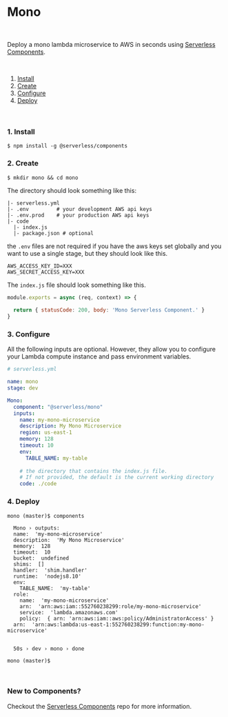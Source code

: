 # Mono

&nbsp;

Deploy a mono lambda microservice to AWS in seconds using [Serverless Components](https://github.com/serverless/components).

&nbsp;

1. [Install](#1-install)
2. [Create](#2-create)
3. [Configure](#3-configure)
4. [Deploy](#4-deploy)

&nbsp;


### 1. Install

```console
$ npm install -g @serverless/components
```

### 2. Create

```console
$ mkdir mono && cd mono
```

The directory should look something like this:


```
|- serverless.yml
|- .env         # your development AWS api keys
|- .env.prod    # your production AWS api keys
|- code
  |- index.js
  |- package.json # optional
```

the `.env` files are not required if you have the aws keys set globally and you want to use a single stage, but they should look like this.

```
AWS_ACCESS_KEY_ID=XXX
AWS_SECRET_ACCESS_KEY=XXX
```

The `index.js` file should look something like this.

```js
module.exports = async (req, context) => {
  
  return { statusCode: 200, body: 'Mono Serverless Component.' }
}
```

### 3. Configure

All the following inputs are optional. However, they allow you to configure your Lambda compute instance and pass environment variables.

```yml
# serverless.yml

name: mono
stage: dev

Mono:
  component: "@serverless/mono"
  inputs:
    name: my-mono-microservice
    description: My Mono Microservice
    region: us-east-1
    memory: 128
    timeout: 10
    env:
      TABLE_NAME: my-table
    
    # the directory that contains the index.js file.
    # If not provided, the default is the current working directory
    code: ./code


```

### 4. Deploy

```console
mono (master)$ components

  Mono › outputs:
  name:  'my-mono-microservice'
  description:  'My Mono Microservice'
  memory:  128
  timeout:  10
  bucket:  undefined
  shims:  []
  handler:  'shim.handler'
  runtime:  'nodejs8.10'
  env: 
    TABLE_NAME:  'my-table'
  role: 
    name:  'my-mono-microservice'
    arn:  'arn:aws:iam::552760238299:role/my-mono-microservice'
    service:  'lambda.amazonaws.com'
    policy:  { arn: 'arn:aws:iam::aws:policy/AdministratorAccess' }
  arn:  'arn:aws:lambda:us-east-1:552760238299:function:my-mono-microservice'


  50s › dev › mono › done

mono (master)$
```

&nbsp;

### New to Components?

Checkout the [Serverless Components](https://github.com/serverless/components) repo for more information.
